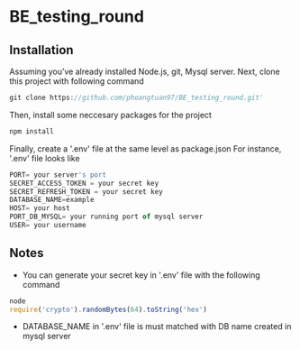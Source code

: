 
# BE_testing_round

## Installation
Assuming you’ve already installed Node.js, git, Mysql server.
Next, clone this project with following command
```js
git clone https://github.com/phoangtuan97/BE_testing_round.git'
```

Then, install some neccesary packages for the project
```js
npm install
```

Finally, create a '.env' file at the same level as package.json
For instance,  '.env' file looks like
```js
PORT= your server's port
SECRET_ACCESS_TOKEN = your secret key
SECRET_REFRESH_TOKEN = your secret key
DATABASE_NAME=example
HOST= your host
PORT_DB_MYSQL= your running port of mysql server 
USER= your username
```

## Notes
- You can generate your secret key in '.env' file with the following command
```js
node
require('crypto').randomBytes(64).toString('hex')
```
- DATABASE_NAME in '.env' file is must matched with DB name created in mysql server

